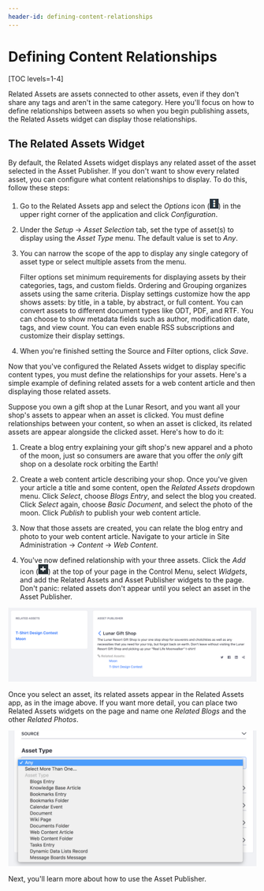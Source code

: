 ```yaml
---
header-id: defining-content-relationships
---
```


# Defining Content Relationships

[TOC levels=1-4]

Related Assets are assets connected to other assets, even if they don't share
any tags and aren't in the same category. Here you'll focus on how to define
relationships between assets so when you begin publishing assets, the Related
Assets widget can display those relationships. 

## The Related Assets Widget

By default, the Related Assets widget displays any related asset of the asset
selected in the Asset Publisher. If you don't want to show every related asset,
you can configure what content relationships to display. To do this, follow
these steps: 

1.  Go to the Related Assets app and select the *Options* icon
    (![Options](../../../images/icon-options.png)) in the upper right corner of
    the application and click *Configuration*. 

2.  Under the *Setup* &rarr; *Asset Selection* tab, set the type of asset(s) to
    display using the *Asset Type* menu. The default value is set to *Any*. 

3.  You can narrow the scope of the app to display any single category of asset
    type or select multiple assets from the menu.

    Filter options set minimum requirements for displaying assets by their
    categories, tags, and custom fields. Ordering and Grouping organizes assets
    using the same criteria. Display settings customize how the app shows assets:
    by title, in a table, by abstract, or full content. You can convert assets to
    different document types like ODT, PDF, and RTF. You can choose to show metadata
    fields such as author, modification date, tags, and view count. You can even
    enable RSS subscriptions and customize their display settings. 

4.  When you're finished setting the Source and Filter options, click *Save*.

Now that you've configured the Related Assets widget to display specific content
types, you must define the relationships for your assets. Here's a simple
example of defining related assets for a web content article and then displaying
those related assets.

Suppose you own a gift shop at the Lunar Resort, and you want all your shop's
assets to appear when an asset is clicked. You must define relationships between
your content, so when an asset is clicked, its related assets are appear
alongside the clicked asset. Here's how to do it: 

1.  Create a blog entry explaining your gift shop's new apparel and a photo of
    the moon, just so consumers are aware that you offer the *only* gift shop on
    a desolate rock orbiting the Earth!

2.  Create a web content article describing your shop. Once you've given your
    article a title and some content, open the *Related Assets* dropdown menu.
    Click *Select*, choose *Blogs Entry*, and select the blog you created. Click
    *Select* again, choose *Basic Document*, and select the photo of the moon.
    Click *Publish* to publish your web content article.

3.  Now that those assets are created, you can relate the blog entry and
    photo to your web content article. Navigate to your article in Site
    Administration &rarr; *Content* &rarr; *Web Content*.

4.  You've now defined relationship with your three assets. Click the *Add* icon
    (![Add](../../../images/icon-control-menu-add.png)) at the top of your page
    in the Control Menu, select *Widgets*, and add the Related Assets and
    Asset Publisher widgets to the page. Don't panic: related assets don't
    appear until you select an asset in the Asset Publisher.

![Figure 1: Select an asset in the Asset Publisher to see its related assets displayed in the Related Assets application.](../../../images/related-assets-app-1.png)

Once you select an asset, its related assets appear in the Related Assets app,
as in the image above. If you want more detail, you can place two Related Assets
widgets on the page and name one *Related Blogs* and the other *Related
Photos*. 

![Figure 2: Related Assets applications can be configured to display specific content.](../../../images/related-assets-app-2.png)

Next, you'll learn more about how to use the Asset Publisher.
